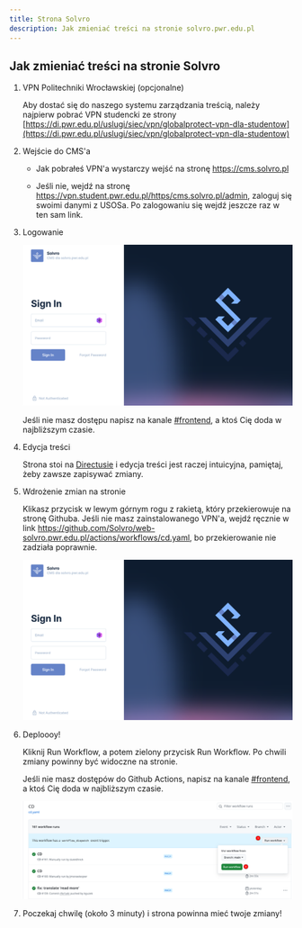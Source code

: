 ```yaml
---
title: Strona Solvro
description: Jak zmieniać treści na stronie solvro.pwr.edu.pl
---
```


## Jak zmieniać treści na stronie Solvro

1. VPN Politechniki Wrocławskiej (opcjonalne)

   Aby dostać się do naszego systemu zarządzania treścią, należy najpierw pobrać VPN studencki ze strony [https://di.pwr.edu.pl/uslugi/siec/vpn/globalprotect-vpn-dla-studentow](https://di.pwr.edu.pl/uslugi/siec/vpn/globalprotect-vpn-dla-studentow)

1. Wejście do CMS'a

   - Jak pobrałeś VPN'a wystarczy wejść na stronę <https://cms.solvro.pl>

   - Jeśli nie, wejdź na stronę <https://vpn.student.pwr.edu.pl/https/cms.solvro.pl/admin>, zaloguj się swoimi danymi z USOSa. Po zalogowaniu się wejdź jeszcze raz w ten sam link.

1. Logowanie

   ![Strona logowania z polami Email i Password](../../../../assets/solvro-webpage/login.png)

   Jeśli nie masz dostępu napisz na kanale [#frontend](https://discord.com/channels/687360174377533442/899370698869461072), a ktoś Cię doda w najbliższym czasie.

1. Edycja treści

   Strona stoi na [Directusie](https://directus.io/) i edycja treści jest raczej intuicyjna, pamiętaj, żeby zawsze zapisywać zmiany.

1. Wdrożenie zmian na stronie

   Klikasz przycisk w lewym górnym rogu z rakietą, który przekierowuje na stronę Githuba. Jeśli nie masz zainstalowanego VPN'a, wejdź ręcznie w link <https://github.com/Solvro/web-solvro.pwr.edu.pl/actions/workflows/cd.yaml>, bo przekierowanie nie zadziała poprawnie.

   ![Przycisk z rakietą w lewym górnym rogu służy do deploymentu](../../../../assets/solvro-webpage/login.png)

1. Deploooy!

   Kliknij Run Workflow, a potem zielony przycisk Run Workflow. Po chwili zmiany powinny być widoczne na stronie.

   Jeśli nie masz dostępów do Github Actions, napisz na kanale [#frontend](https://discord.com/channels/687360174377533442/899370698869461072), a ktoś Cię doda w najbliższym czasie.

   ![Strona z Github Actions z wskazaniem na przycisk Run Workflow a potem znowu zielony Run Workflow](../../../../assets/solvro-webpage/github-actions.png)

1. Poczekaj chwilę (około 3 minuty) i strona powinna mieć twoje zmiany!
